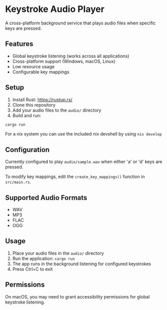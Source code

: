 # Keystroke Audio Player

A cross-platform background service that plays audio files when specific keys are pressed.

## Features

- Global keystroke listening (works across all applications)
- Cross-platform support (Windows, macOS, Linux)
- Low resource usage
- Configurable key mappings

## Setup

1. Install Rust: https://rustup.rs/
2. Clone this repository
3. Add your audio files to the `audio/` directory
4. Build and run:

```bash
cargo run
```

For a nix system you can use the included nix devshell by using `nix develop`

## Configuration

Currently configured to play `audio/sample.wav` when either 'a' or 'd' keys are pressed.

To modify key mappings, edit the `create_key_mappings()` function in `src/main.rs`.

## Supported Audio Formats

- WAV
- MP3
- FLAC
- OGG

## Usage

1. Place your audio files in the `audio/` directory
2. Run the application: `cargo run`
3. The app runs in the background listening for configured keystrokes
4. Press Ctrl+C to exit

## Permissions

On macOS, you may need to grant accessibility permissions for global keystroke listening.

